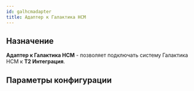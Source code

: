 ```yaml
---
id: galhcmadapter
title: Адаптер к Галактика HCM
---
```


## Назначение

**Адаптер к Галактика HCM** - позволяет подключать систему Галактика HCM к **Т2 Интеграция**.

## Параметры конфигурации

